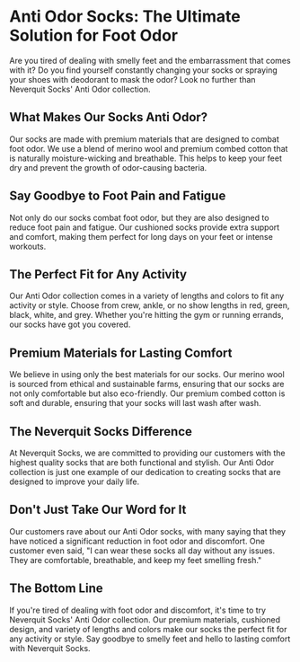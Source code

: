 # Anti Odor Socks: The Ultimate Solution for Foot Odor

Are you tired of dealing with smelly feet and the embarrassment that comes with it? Do you find yourself constantly changing your socks or spraying your shoes with deodorant to mask the odor? Look no further than Neverquit Socks' Anti Odor collection.

## What Makes Our Socks Anti Odor?

Our socks are made with premium materials that are designed to combat foot odor. We use a blend of merino wool and premium combed cotton that is naturally moisture-wicking and breathable. This helps to keep your feet dry and prevent the growth of odor-causing bacteria.

## Say Goodbye to Foot Pain and Fatigue

Not only do our socks combat foot odor, but they are also designed to reduce foot pain and fatigue. Our cushioned socks provide extra support and comfort, making them perfect for long days on your feet or intense workouts.

## The Perfect Fit for Any Activity

Our Anti Odor collection comes in a variety of lengths and colors to fit any activity or style. Choose from crew, ankle, or no show lengths in red, green, black, white, and grey. Whether you're hitting the gym or running errands, our socks have got you covered.

## Premium Materials for Lasting Comfort

We believe in using only the best materials for our socks. Our merino wool is sourced from ethical and sustainable farms, ensuring that our socks are not only comfortable but also eco-friendly. Our premium combed cotton is soft and durable, ensuring that your socks will last wash after wash.

## The Neverquit Socks Difference

At Neverquit Socks, we are committed to providing our customers with the highest quality socks that are both functional and stylish. Our Anti Odor collection is just one example of our dedication to creating socks that are designed to improve your daily life.

## Don't Just Take Our Word for It

Our customers rave about our Anti Odor socks, with many saying that they have noticed a significant reduction in foot odor and discomfort. One customer even said, "I can wear these socks all day without any issues. They are comfortable, breathable, and keep my feet smelling fresh."

## The Bottom Line

If you're tired of dealing with foot odor and discomfort, it's time to try Neverquit Socks' Anti Odor collection. Our premium materials, cushioned design, and variety of lengths and colors make our socks the perfect fit for any activity or style. Say goodbye to smelly feet and hello to lasting comfort with Neverquit Socks.